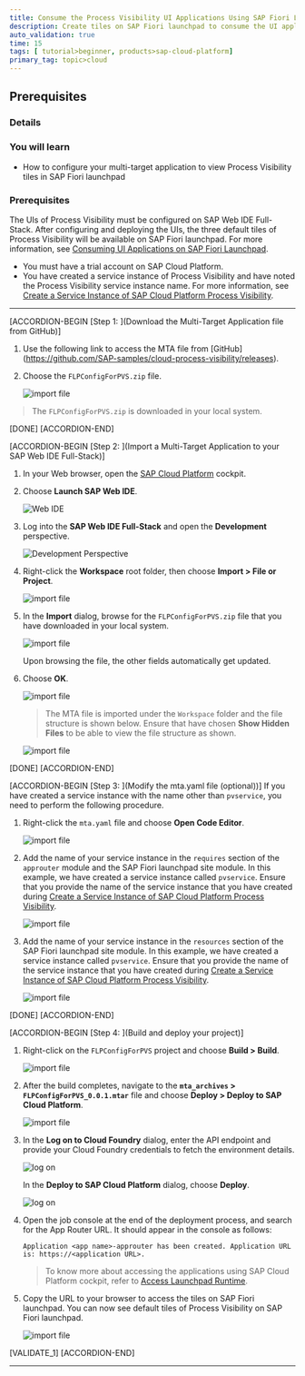 ```yaml
---
title: Consume the Process Visibility UI Applications Using SAP Fiori Launchpad
description: Create tiles on SAP Fiori launchpad to consume the UI applications of Process Visibility.
auto_validation: true
time: 15
tags: [ tutorial>beginner, products>sap-cloud-platform]
primary_tag: topic>cloud
---
```


## Prerequisites
### Details
### You will learn
- How to configure your multi-target application to view Process Visibility tiles in SAP Fiori launchpad

### Prerequisites
The UIs of Process Visibility must be configured on SAP Web IDE Full-Stack. After configuring and deploying the UIs, the three default tiles of Process Visibility will be available on SAP Fiori launchpad. For more information, see [Consuming UI Applications on SAP Fiori Launchpad](https://help.sap.com/viewer/62fd39fa3eae4046b23dba285e84bfd4/Cloud/en-US/27850a2be7834ccfa209a2a3aabd216e.html).

  - You must have a trial account on SAP Cloud Platform.
  - You have created a service instance of Process Visibility and have noted the Process Visibility service instance name. For more information, see [Create a Service Instance of SAP Cloud Platform Process Visibility](cp-cf-processvisibility-setup-serviceinstance).

---

[ACCORDION-BEGIN [Step 1: ](Download the Multi-Target Application file from GitHub)]
1. Use the following link to access the MTA file from [GitHub] (https://github.com/SAP-samples/cloud-process-visibility/releases).

2. Choose the `FLPConfigForPVS.zip` file.

    ![import file](FLP-1.png)

>The `FLPConfigForPVS.zip` is downloaded in your local system.

[DONE]
[ACCORDION-END]

[ACCORDION-BEGIN [Step 2: ](Import a Multi-Target Application to your SAP Web IDE Full-Stack)]
1. In your Web browser, open the [SAP Cloud Platform](http://cockpit.hanatrial.ondemand.com) cockpit.

2. Choose **Launch SAP Web IDE**.

    ![Web IDE](MTA-1.png)

2. Log into the **SAP Web IDE Full-Stack** and open the **Development** perspective.

    ![Development Perspective](FLP-step2-2.png)

3. Right-click the **Workspace** root folder, then choose **Import > File or Project**.

    ![import file](FLP-step2-3.png)

3. In the **Import** dialog, browse for the `FLPConfigForPVS.zip` file that you have downloaded in your local system.

    ![import file](FLP-step2-browse.png)

    Upon browsing the file, the other fields automatically get updated.

4. Choose **OK**.

    ![import file](FLP-step2-ok.png)

    >The MTA file is imported under the `Workspace` folder and the file structure is shown below. Ensure that have chosen **Show Hidden Files** to be able to view the file structure as shown.

    ![import file](FLP-step2-structure.png)

[DONE]
[ACCORDION-END]


[ACCORDION-BEGIN [Step 3: ](Modify the mta.yaml file (optional))]
If you have created a service instance with the name other than `pvservice`, you need to perform the following procedure.

1. Right-click the `mta.yaml` file and choose **Open Code Editor**.


    ![import file](FLP-step3-MTA1.png)

2. Add the name of your service instance in the `requires` section of the `approuter` module and the SAP Fiori launchpad site module. In this example, we have created a service instance called `pvservice`. Ensure that you provide the name of the service instance that you have created during [Create a Service Instance of SAP Cloud Platform Process Visibility](cp-cf-processvisibility-setup-serviceinstance).

    ![import file](FLP-step3-MTA2.png)

3. Add the name of your service instance in the `resources` section of the SAP Fiori launchpad site module. In this example, we have created a service instance called `pvservice`. Ensure that you provide the name of the service instance that you have created during [Create a Service Instance of SAP Cloud Platform Process Visibility](cp-cf-processvisibility-setup-serviceinstance).

    ![import file](FLP-step3-MTA3.png)


[DONE]
[ACCORDION-END]

[ACCORDION-BEGIN [Step 4: ](Build and deploy your project)]

1. Right-click on the `FLPConfigForPVS` project and choose **Build > Build**.

    ![import file](FLP-step4-build.png)

2. After the build completes, navigate to the **`mta_archives` > `FLPConfigForPVS_0.0.1.mtar`** file and choose **Deploy > Deploy to SAP Cloud Platform**.

    ![import file](FLP-step4-deploy1.png)

3. In the **Log on to Cloud Foundry** dialog, enter the API endpoint and provide your Cloud Foundry credentials to fetch the environment details.

    ![log on](MTA-11.png)

    In the **Deploy to SAP Cloud Platform** dialog, choose **Deploy**.

    ![log on](MTA-12.png)

4. Open the job console at the end of the deployment process, and search for the App Router URL. It should appear in the console as follows:

    `Application <app name>-approuter has been created. Application URL is: https://<application URL>.`

    >To know more about accessing the applications using SAP Cloud Platform cockpit, refer to [Access Launchpad Runtime](https://help.sap.com/viewer/ad4b9f0b14b0458cad9bd27bf435637d/Cloud/en-US/4657960c8fab408eb84a575d267e1041.html).

5. Copy the URL to your browser to access the tiles on SAP Fiori launchpad. You can now see default tiles of Process Visibility on SAP Fiori launchpad.

    ![import file](FLP-step4-FLP3tiles.png)

[VALIDATE_1]
[ACCORDION-END]


---
